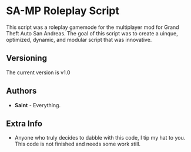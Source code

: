# SA-MP Roleplay Script

This script was a roleplay gamemode for the multiplayer mod for Grand Theft Auto San Andreas. The goal of this script was to create a uinque, optimized, dynamic, and modular script that was innovative.

## Versioning

The current version is v1.0

## Authors

* **Saint** - Everything.

## Extra Info

* Anyone who truly decides to dabble with this code, I tip my hat to you. This code is not finished and needs some work still.
